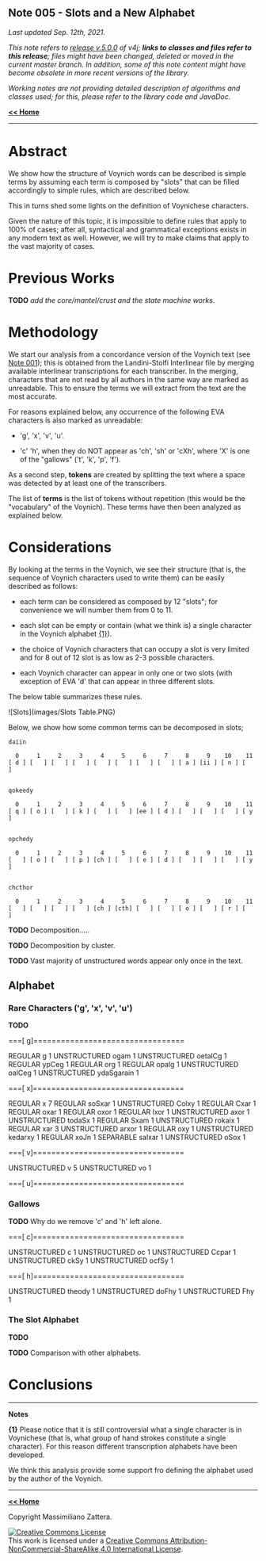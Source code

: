 ## Note 005 - Slots and a New Alphabet

_Last updated Sep. 12th, 2021._

_This note refers to [release v.5.0.0](https://github.com/mzattera/v4j/tree/v.5.0.0) of v4j;
**links to classes and files refer to this release**; files might have been changed, deleted or moved in the current master branch.
In addition, some of this note content might have become obsolete in more recent versions of the library._

_Working notes are not providing detailed description of algorithms and classes used; for this, please refer to the 
library code and JavaDoc._

[**<< Home**](..)

---

# Abstract

We show how the structure of Voynich words can be described is simple terms by assuming each term is composed by "slots" that can be filled
accordingly to simple rules, which are described below.

This in turns shed some lights on the definition of Voynichese characters.

Given the nature of this topic, it is impossible to define rules that apply to 100% of cases; after all, syntactical and grammatical exceptions
exists in any modern text as well. However, we will try to make claims that apply to the vast majority of cases. 

# Previous Works

**TODO** _add the core/mantel/crust and the state machine works_.

# Methodology

We start our analysis from a concordance version of the Voynich text (see [Note 001](../001)); this is obtained from the 
Landini-Stolfi Interlinear file by merging available interlinear transcriptions for each transcriber. In the merging, characters that are not
read by all authors in the same way are marked as unreadable. This to ensure the terms we will extract from the text are the most accurate.

For reasons explained below, any occurrence of the following EVA characters is also marked as unreadable:

- 'g', 'x', 'v', 'u'.

- 'c' 'h', when they do NOT appear as 'ch', 'sh' or 'cXh', where 'X' is one of the "gallows" ('t', 'k', 'p', 'f').

As a second step, **tokens** are created by splitting the text where a space was detected by at least one of the transcribers.

The list of **terms** is the list of tokens without repetition (this would be the "vocabulary" of the Voynich). These terms have then been analyzed as
explained below.

# Considerations

By looking at the terms in the Voynich, we see their structure (that is, the sequence of Voynich characters used to write them) can be easily described
as follows:

- each term can be considered as composed by 12 "slots"; for convenience we will number them from 0 to 11.

- each slot can be empty or contain (what we think is) a single character in the Voynich alphabet [{1}](#Note1)). 

- the choice of Voynich characters that can occupy a slot is very limited and for 8 out of 12 slot is as low as 2-3 possible characters.

- each Voynich character can appear in only one or two slots (with exception of EVA 'd' that can appear in three different slots.

The below table summarizes these rules.

![Slots](images/Slots Table.PNG)

Below, we show how some common terms can be decomposed in slots;

```
daiin

  0     1     2     3     4     5     6     7     8     9    10    11
[ d ] [   ] [   ] [   ] [   ] [   ] [   ] [   ] [ a ] [ii ] [ n ] [   ] 


qokeedy

  0     1     2     3     4     5     6     7     8     9    10    11
[ q ] [ o ] [   ] [ k ] [   ] [   ] [ee ] [ d ] [   ] [   ] [   ] [ y ] 


opchedy

  0     1     2     3     4     5     6     7     8     9    10    11
[   ] [ o ] [   ] [ p ] [ch ] [   ] [ e ] [ d ] [   ] [   ] [   ] [ y ]


chcthor

  0     1     2     3     4     5     6     7     8     9    10    11
[   ] [   ] [   ] [   ] [ch ] [cth] [   ] [   ] [ o ] [   ] [ r ] [   ] 
```


**TODO** Decomposition.....

**TODO** Decomposition by cluster.

**TODO** Vast majority of unstructured words appear only once in the text.

## Alphabet

### Rare Characters ('g', 'x', 'v', 'u')

**TODO** 

===[ g]=================================		
		
REGULAR	g	1
UNSTRUCTURED	ogam	1
UNSTRUCTURED	oetalCg	1
REGULAR	ypCeg	1
REGULAR	org	1
REGULAR	opalg	1
UNSTRUCTURED	oalCeg	1
UNSTRUCTURED	ydaSgarain	1
		
===[ x]=================================		
		
REGULAR	x	7
REGULAR	soSxar	1
UNSTRUCTURED	Colxy	1
REGULAR	Cxar	1
REGULAR	oxar	1
REGULAR	oxor	1
REGULAR	lxor	1
UNSTRUCTURED	axor	1
UNSTRUCTURED	todaSx	1
REGULAR	Sxam	1
UNSTRUCTURED	rokaix	1
REGULAR	xar	3
UNSTRUCTURED	arxor	1
REGULAR	oxy	1
UNSTRUCTURED	kedarxy	1
REGULAR	xoJn	1
SEPARABLE	salxar	1
UNSTRUCTURED	oSox	1
		
===[ v]=================================		
		
UNSTRUCTURED	v	5
UNSTRUCTURED	vo	1
		
===[ u]=================================		


### Gallows

**TODO** Why do we remove 'c' and 'h' left alone.

===[ c]=================================		
		
UNSTRUCTURED	c	1
UNSTRUCTURED	oc	1
UNSTRUCTURED	Ccpar	1
UNSTRUCTURED	ckSy	1
UNSTRUCTURED	ocfSy	1
		
===[ h]=================================		
		
UNSTRUCTURED	theody	1
UNSTRUCTURED	doFhy	1
UNSTRUCTURED	Fhy	1

### The Slot Alphabet 

**TODO**

**TODO** Comparison with other alphabets.

# Conclusions 

	
---

**Notes**

<a id="Note1">**{1}**</a> Please notice that it is still controversial what a single character is in Voynichese
(that is, what group of hand strokes constitute a single character). For this reason different transcription alphabets have been developed.

We think this analysis provide some support fro defining the alphabet used by the author of the Voynich.
 
---

[**<< Home**](..)

Copyright Massimiliano Zattera.

<a rel="license" href="http://creativecommons.org/licenses/by-nc-sa/4.0/"><img alt="Creative Commons License" style="border-width:0" src="https://i.creativecommons.org/l/by-nc-sa/4.0/88x31.png" /></a><br />This work is licensed under a <a rel="license" href="http://creativecommons.org/licenses/by-nc-sa/4.0/">Creative Commons Attribution-NonCommercial-ShareAlike 4.0 International License</a>.
